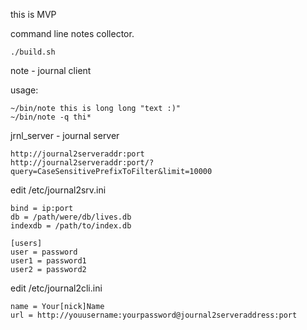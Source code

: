 this is MVP

command line notes collector.

```
./build.sh
```

note - journal client

usage:
```
~/bin/note this is long long "text :)"
~/bin/note -q thi*
```

jrnl_server - journal server

```
http://journal2serveraddr:port
http://journal2serveraddr:port/?query=CaseSensitivePrefixToFilter&limit=10000
```

edit /etc/journal2srv.ini 

```
bind = ip:port
db = /path/were/db/lives.db
indexdb = /path/to/index.db

[users]
user = password 
user1 = password1
user2 = password2
```

edit /etc/journal2cli.ini

```
name = Your[nick]Name
url = http://youusername:yourpassword@journal2serveraddress:port
```
